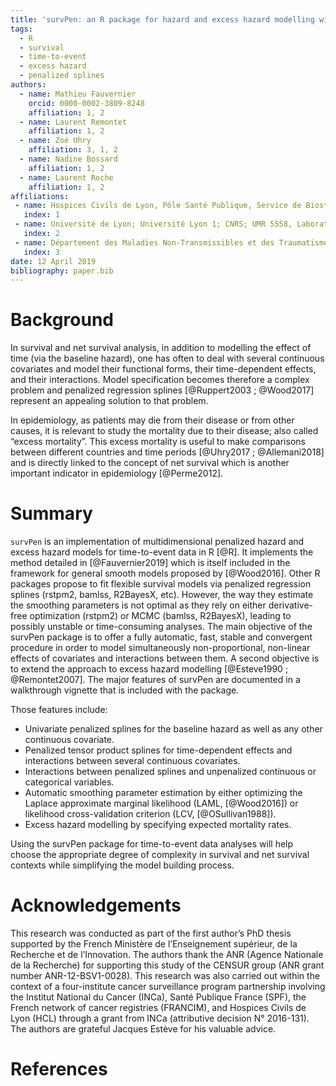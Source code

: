 ```yaml
---
title: 'survPen: an R package for hazard and excess hazard modelling with multidimensional penalized splines'
tags:
  - R
  - survival
  - time-to-event
  - excess hazard
  - penalized splines
authors:
  - name: Mathieu Fauvernier
    orcid: 0000-0002-3809-8248
    affiliation: 1, 2
  - name: Laurent Remontet
    affiliation: 1, 2
  - name: Zoé Uhry
    affiliation: 3, 1, 2
  - name: Nadine Bossard
    affiliation: 1, 2
  - name: Laurent Roche
    affiliation: 1, 2
affiliations:
 - name: Hospices Civils de Lyon, Pôle Santé Publique, Service de Biostatistique - Bioinformatique, Lyon, France
   index: 1
 - name: Université de Lyon; Université Lyon 1; CNRS; UMR 5558, Laboratoire de Biométrie et Biologie Évolutive, Équipe Biostatistique-Santé, Villeurbanne, France
   index: 2
 - name: Département des Maladies Non-Transmissibles et des Traumatismes, Santé Publique France, Saint-Maurice, France
   index: 3
date: 12 April 2019
bibliography: paper.bib
---
```


# Background


In survival and net survival analysis, in addition to modelling the effect of time (via the baseline hazard), 
one has often to deal with several continuous covariates and model their functional forms, their time-dependent 
effects, and their interactions. Model specification becomes therefore a complex problem and penalized regression 
splines [@Ruppert2003 ; @Wood2017] represent an appealing solution to that problem.

In epidemiology, as patients may die from their disease or from other causes, it is relevant to study the mortality 
due to their disease; also called “excess mortality”. This excess mortality is useful to make comparisons between 
different countries and time periods [@Uhry2017 ; @Allemani2018] and is directly linked to the concept 
of net survival which is another important indicator in epidemiology [@Perme2012]. 



# Summary

``survPen`` is an implementation of multidimensional penalized hazard and excess hazard models 
for time-to-event data in R [@R]. It implements the method detailed in 
[@Fauvernier2019] which is itself included in the framework for general smooth models 
proposed by [@Wood2016].
Other R packages propose to fit flexible survival models via penalized regression splines 
(rstpm2, bamlss, R2BayesX, etc). However, the way they estimate the smoothing parameters is not optimal
as they rely on either derivative-free optimization (rstpm2) or MCMC (bamlss, R2BayesX), leading to possibly
unstable or time-consuming analyses.
The main objective of the survPen package is to offer a fully automatic, fast, stable and convergent 
procedure in order to model simultaneously non-proportional, non-linear effects of covariates and 
interactions between them. A second objective is to extend the approach to excess hazard modelling 
[@Esteve1990 ; @Remontet2007].
The major features of survPen are documented in a walkthrough vignette that is included with the package. 

Those features include:

 - Univariate penalized splines for the baseline hazard as well as any other continuous covariate.
 - Penalized tensor product splines for time-dependent effects and interactions between several 
 continuous covariates.
 - Interactions between penalized splines and unpenalized continuous or categorical variables.
 - Automatic smoothing parameter estimation by either optimizing the Laplace approximate marginal 
 likelihood (LAML, [@Wood2016]) or likelihood cross-validation criterion (LCV, [@OSullivan1988]).
 - Excess hazard modelling by specifying expected mortality rates.

Using the survPen package for time-to-event data analyses will help choose the appropriate degree of 
complexity in survival and net survival contexts while simplifying the model building process.

# Acknowledgements
This research was conducted as part of the first author’s PhD thesis supported by the French Ministère 
de lʼEnseignement supérieur, de la Recherche et de lʼInnovation. The authors thank the ANR (Agence 
Nationale de la Recherche) for supporting this study of the CENSUR group (ANR grant number ANR-12-BSV1-0028). 
This research was also carried out within the context of a four-institute cancer surveillance program 
partnership involving the Institut National du Cancer (INCa), Santé Publique France (SPF), the French 
network of cancer registries (FRANCIM), and Hospices Civils de Lyon (HCL) through a grant from INCa 
(attributive decision N° 2016-131). The authors are grateful Jacques Estève for his valuable advice.

# References
















